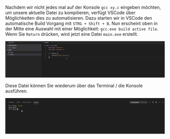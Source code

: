 Nachdem wir nicht jedes mal auf der Konsole `gcc xy.c` eingeben möchten, um unsere aktuelle Datei zu kompilieren, verfügt VSCode über Möglichkeiten dies zu automatisieren. Dazu starten wir in VSCode den automatische Build Vorgang mit `STRG + Shift + B`. Nun erscheint oben in der Mitte eine Auswahl mit einer Möglichkeit: `gcc.exe build active file`. Wenn Sie `Return` drücken, wird jetzt eine Datei `main.exe` erstellt.

![AutomateCompile](https://raw.githubusercontent.com/apazureck/Info1Praktikum/master/moodlekurs/vscode/automate_compile.gif)

Diese Datei können Sie wiederum über das Terminal / die Konsole ausführen.

![Execute Automated Program](https://raw.githubusercontent.com/apazureck/Info1Praktikum/master/moodlekurs/vscode/execute_automated.gif)